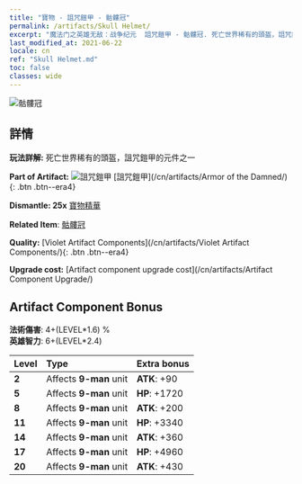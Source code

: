 ```yaml
---
title: "寶物 - 詛咒鎧甲 - 骷髏冠"
permalink: /artifacts/Skull Helmet/
excerpt: "魔法门之英雄无敌：战争纪元  詛咒鎧甲 - 骷髏冠. 死亡世界稀有的頭盔，詛咒鎧甲的元件之一"
last_modified_at: 2021-06-22
locale: cn
ref: "Skull Helmet.md"
toc: false
classes: wide
---
```


 ![骷髏冠](/images/t/artifact_40303.png)



## 詳情

 **玩法詳解:** 死亡世界稀有的頭盔，詛咒鎧甲的元件之一

 **Part of Artifact:** ![詛咒鎧甲](/images/t/icon_artifact_30.png) [詛咒鎧甲](/cn/artifacts/Armor of the Damned/){: .btn .btn--era4}

 **Dismantle: 25x** [寶物精華](/cn/Items/con_905/)

 **Related Item**: [骷髏冠](/cn/Items/art_123/)

 **Quality:** [Violet Artifact Components](/cn/artifacts/Violet Artifact Components/){: .btn .btn--era4}

 **Upgrade cost:** [Artifact component upgrade cost](/cn/artifacts/Artifact Component Upgrade/)

## Artifact Component Bonus

  **法術傷害**: 4+(LEVEL\*1.6) %<br/>**英雄智力**: 6+(LEVEL\*2.4)

  |  Level  | Type |    Extra bonus  | 
  |:--------|:-----|:----------------| 
  | **2** | Affects **9-man** unit | **ATK**: +90 | 
  | **5** | Affects **9-man** unit | **HP**: +1720 | 
  | **8** | Affects **9-man** unit | **ATK**: +200 | 
  | **11** | Affects **9-man** unit | **HP**: +3340 | 
  | **14** | Affects **9-man** unit | **ATK**: +360 | 
  | **17** | Affects **9-man** unit | **HP**: +4960 | 
  | **20** | Affects **9-man** unit | **ATK**: +430 | 
